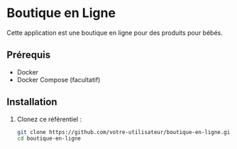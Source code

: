 # Boutique en Ligne

Cette application est une boutique en ligne pour des produits pour bébés.

## Prérequis

- Docker
- Docker Compose (facultatif)

## Installation

1. Clonez ce référentiel :
   ```bash
   git clone https://github.com/votre-utilisateur/boutique-en-ligne.git
   cd boutique-en-ligne
